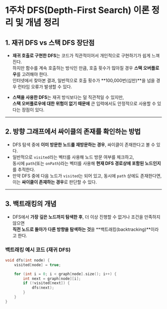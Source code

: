 # 1주차 DFS(Depth-First Search) 이론 정리 및 개념 정리

## 1. 재귀 DFS vs 스택 DFS 장단점

- **재귀 호출로 구현한 DFS**는 코드가 직관적이어서 개인적으로 구현하기가 쉽게 느껴진다.  
  하지만 함수를 계속 호출하는 방식인 만큼, 호출 횟수가 많아질 경우 **스택 오버플로우**를 고려해야 한다.  
  인터넷에서 찾아본 결과, 일반적으로 호출 횟수가 **100,000번(십만)**을 넘을 경우 런타임 오류가 발생할 수 있다.

- **스택을 사용한 DFS**는 재귀 방식보다는 덜 직관적일 수 있지만,  
  **스택 오버플로우에 대한 위험이 없기 때문에** 큰 입력에서도 안정적으로 사용할 수 있다는 장점이 있다.

---

## 2. 방향 그래프에서 싸이클의 존재를 확인하는 방법

- DFS 탐색 중에 **이미 방문한 노드를 재방문하는 경우**, 싸이클이 존재한다고 볼 수 있다.
- 일반적으로 `visited`라는 벡터를 사용해 노드 방문 여부를 체크하고,  
  동시에 `path`(또는 `onPath`)라는 벡터를 사용해 **현재 DFS 경로상에 포함된 노드인지**를 추적한다.
- 만약 DFS 중에 다음 노드가 `visited`는 되어 있고, 동시에 `path` 상에도 존재한다면,  
  이는 **싸이클이 존재하는 경우**로 판단할 수 있다.

---

## 3. 백트래킹의 개념

- DFS에서 **가장 깊은 노드까지 탐색한 후**, 더 이상 진행할 수 없거나 조건을 만족하지 않으면  
  **직전 노드로 돌아가 다른 방향을 탐색하는 것**을 **백트래킹(backtracking)**이라고 한다.

### 백트래킹 예시 코드 (재귀 DFS)

```cpp
void dfs(int node) {
    visited[node] = true;

    for (int i = 0; i < graph[node].size(); i++) {
        int next = graph[node][i];
        if (!visited[next]) {
            dfs(next);
        }
    }
}
```
